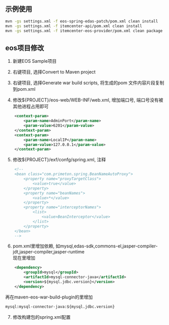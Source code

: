 ## 示例使用     


``` bash
mvn -gs settings.xml -f eos-spring-edas-patch/pom.xml clean install      
mvn -gs settings.xml -f itemcenter-api/pom.xml clean install     
mvn -gs settings.xml -f itemcenter-eos-provider/pom.xml clean package     
```



## eos项目修改      
1. 新建EOS Sample项目     

2. 右键项目, 选择Convert to Maven project     

3. 右键项目, 选择Generate war build scripts, 将生成的pom 文件内容片段复制到pom.xml     

4. 修改${PROJECT}/eos-web/WEB-INF/web.xml, 增加端口号, 端口号没有被其他进程占用即可     
```xml
	<context-param>
		<param-name>AdminPort</param-name>
		<param-value>6201</param-value>
	</context-param> 
    <context-param>
        <param-name>LocalIP</param-name>
        <param-value>127.0.0.1</param-value>
    </context-param>
```     

5. 修改${PROJECT}/exf/confg/spring.xml, 注释<!-- auto bean proxy -->     

```xml
	<!--  
	<bean class="com.primeton.spring.BeanNameAutoProxy">
	    <property name="proxyTargetClass">
   			<value>true</value>
  		</property>
		<property name="beanNames">
			<value>*</value>
		</property>
		<property name="interceptorNames">
			<list>
				<value>BeanInterceptor</value>
			</list>
		</property>
	</bean>
	-->
```     
	
6. pom.xml里增加依赖, 如mysql,edas-sdk,commons-el,jasper-compiler-jdt,jasper-compiler,jasper-runtime     
   现在<dependencies>里增加     

```xml
    <dependency>
        <groupId>mysql</groupId>
		<artifactId>mysql-connector-java</artifactId>
		<version>${mysql.jdbc.version}</version>
	</dependency> 
```     
   再在maven-eos-war-build-plugin的<jarStrs>里增加     
```xml     
mysql:mysql-connector-java:${mysql.jdbc.version}
```     

7. 修改构建包的spring.xml配置

    


